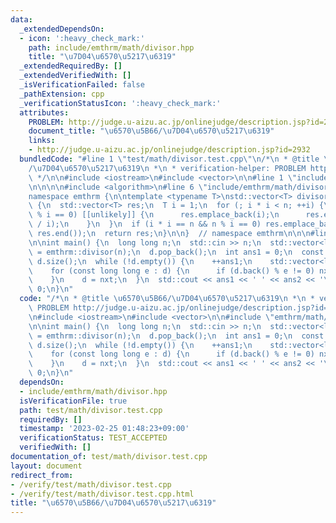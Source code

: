```yaml
---
data:
  _extendedDependsOn:
  - icon: ':heavy_check_mark:'
    path: include/emthrm/math/divisor.hpp
    title: "\u7D04\u6570\u5217\u6319"
  _extendedRequiredBy: []
  _extendedVerifiedWith: []
  _isVerificationFailed: false
  _pathExtension: cpp
  _verificationStatusIcon: ':heavy_check_mark:'
  attributes:
    PROBLEM: http://judge.u-aizu.ac.jp/onlinejudge/description.jsp?id=2932
    document_title: "\u6570\u5B66/\u7D04\u6570\u5217\u6319"
    links:
    - http://judge.u-aizu.ac.jp/onlinejudge/description.jsp?id=2932
  bundledCode: "#line 1 \"test/math/divisor.test.cpp\"\n/*\n * @title \u6570\u5B66\
    /\u7D04\u6570\u5217\u6319\n *\n * verification-helper: PROBLEM http://judge.u-aizu.ac.jp/onlinejudge/description.jsp?id=2932\n\
    \ */\n\n#include <iostream>\n#include <vector>\n\n#line 1 \"include/emthrm/math/divisor.hpp\"\
    \n\n\n\n#include <algorithm>\n#line 6 \"include/emthrm/math/divisor.hpp\"\n\n\
    namespace emthrm {\n\ntemplate <typename T>\nstd::vector<T> divisor(const T n)\
    \ {\n  std::vector<T> res;\n  T i = 1;\n  for (; i * i < n; ++i) {\n    if (n\
    \ % i == 0) [[unlikely]] {\n      res.emplace_back(i);\n      res.emplace_back(n\
    \ / i);\n    }\n  }\n  if (i * i == n && n % i == 0) res.emplace_back(i);\n  std::sort(res.begin(),\
    \ res.end());\n  return res;\n}\n\n}  // namespace emthrm\n\n\n#line 11 \"test/math/divisor.test.cpp\"\
    \n\nint main() {\n  long long n;\n  std::cin >> n;\n  std::vector<long long> d\
    \ = emthrm::divisor(n);\n  d.pop_back();\n  int ans1 = 0;\n  const int ans2 =\
    \ d.size();\n  while (!d.empty()) {\n    ++ans1;\n    std::vector<long long> nxt;\n\
    \    for (const long long e : d) {\n      if (d.back() % e != 0) nxt.emplace_back(e);\n\
    \    }\n    d = nxt;\n  }\n  std::cout << ans1 << ' ' << ans2 << '\\n';\n  return\
    \ 0;\n}\n"
  code: "/*\n * @title \u6570\u5B66/\u7D04\u6570\u5217\u6319\n *\n * verification-helper:\
    \ PROBLEM http://judge.u-aizu.ac.jp/onlinejudge/description.jsp?id=2932\n */\n\
    \n#include <iostream>\n#include <vector>\n\n#include \"emthrm/math/divisor.hpp\"\
    \n\nint main() {\n  long long n;\n  std::cin >> n;\n  std::vector<long long> d\
    \ = emthrm::divisor(n);\n  d.pop_back();\n  int ans1 = 0;\n  const int ans2 =\
    \ d.size();\n  while (!d.empty()) {\n    ++ans1;\n    std::vector<long long> nxt;\n\
    \    for (const long long e : d) {\n      if (d.back() % e != 0) nxt.emplace_back(e);\n\
    \    }\n    d = nxt;\n  }\n  std::cout << ans1 << ' ' << ans2 << '\\n';\n  return\
    \ 0;\n}\n"
  dependsOn:
  - include/emthrm/math/divisor.hpp
  isVerificationFile: true
  path: test/math/divisor.test.cpp
  requiredBy: []
  timestamp: '2023-02-25 01:48:23+09:00'
  verificationStatus: TEST_ACCEPTED
  verifiedWith: []
documentation_of: test/math/divisor.test.cpp
layout: document
redirect_from:
- /verify/test/math/divisor.test.cpp
- /verify/test/math/divisor.test.cpp.html
title: "\u6570\u5B66/\u7D04\u6570\u5217\u6319"
---
```

